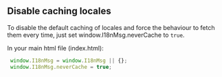 ## Disable caching locales

To disable the default caching of locales and force the behaviour to fetch them every time, just set window.I18nMsg.neverCache to `true`.

In your main html file (index.html):

```js
 window.I18nMsg = window.I18nMsg || {};
 window.I18nMsg.neverCache = true;
```
